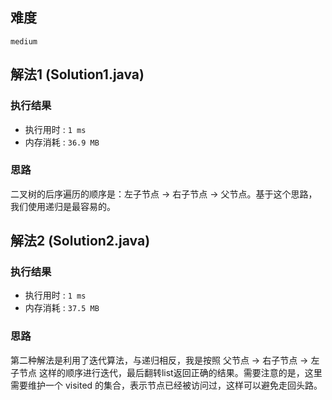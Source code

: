 ## 难度
``medium``

## 解法1 (Solution1.java)

### 执行结果
- 执行用时 : ``1 ms``
- 内存消耗 : ``36.9 MB``

### 思路
二叉树的后序遍历的顺序是：左子节点 -> 右子节点 -> 父节点。基于这个思路，我们使用递归是最容易的。

## 解法2 (Solution2.java)

### 执行结果
- 执行用时 : ``1 ms``
- 内存消耗 : ``37.5 MB``

### 思路
第二种解法是利用了迭代算法，与递归相反，我是按照 父节点 -> 右子节点 -> 左子节点 这样的顺序进行迭代，最后翻转list返回正确的结果。需要注意的是，这里需要维护一个 visited 的集合，表示节点已经被访问过，这样可以避免走回头路。
